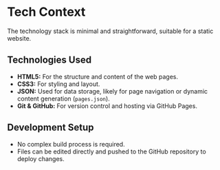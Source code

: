 # Tech Context

The technology stack is minimal and straightforward, suitable for a static website.

## Technologies Used

- **HTML5:** For the structure and content of the web pages.
- **CSS3:** For styling and layout.
- **JSON:** Used for data storage, likely for page navigation or dynamic content generation (`pages.json`).
- **Git & GitHub:** For version control and hosting via GitHub Pages.

## Development Setup

- No complex build process is required.
- Files can be edited directly and pushed to the GitHub repository to deploy changes.
